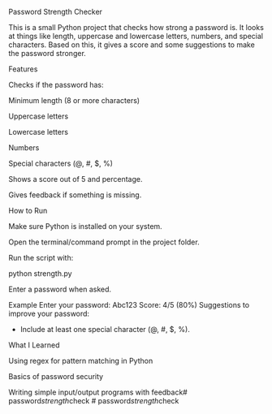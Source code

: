 Password Strength Checker

This is a small Python project that checks how strong a password is. It looks at things like length, uppercase and lowercase letters, numbers, and special characters. Based on this, it gives a score and some suggestions to make the password stronger.

Features

Checks if the password has:

Minimum length (8 or more characters)

Uppercase letters

Lowercase letters

Numbers

Special characters (@, #, $, %)

Shows a score out of 5 and percentage.

Gives feedback if something is missing.

How to Run

Make sure Python is installed on your system.

Open the terminal/command prompt in the project folder.

Run the script with:

python strength.py


Enter a password when asked.

Example
Enter your password: Abc123
Score: 4/5 (80%)
Suggestions to improve your password:
- Include at least one special character (@, #, $, %).

What I Learned

Using regex for pattern matching in Python

Basics of password security

Writing simple input/output programs with feedback#   p a s s w o r d _ s t r e n g t h _ c h e c k  
 #   p a s s w o r d _ s t r e n g t h _ c h e c k  
 